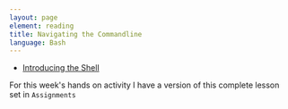 ```yaml
---
layout: page
element: reading
title: Navigating the Commandline
language: Bash
---
```




- [Introducing the Shell](http://swcarpentry.github.io/shell-novice/01-intro/)


For this week's hands on activity I have a version of this complete lesson set in `Assignments`
